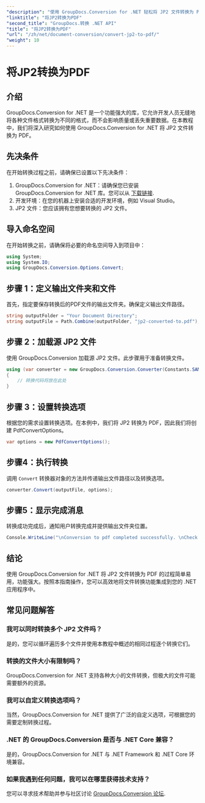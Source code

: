 ```yaml
---
"description": "使用 GroupDocs.Conversion for .NET 轻松将 JP2 文件转换为 PDF。按照我们的分步指南操作，实现无缝集成。"
"linktitle": "将JP2转换为PDF"
"second_title": "GroupDocs.转换 .NET API"
"title": "将JP2转换为PDF"
"url": "/zh/net/document-conversion/convert-jp2-to-pdf/"
"weight": 10
---
```


# 将JP2转换为PDF

## 介绍
GroupDocs.Conversion for .NET 是一个功能强大的库，它允许开发人员无缝地将各种文件格式转换为不同的格式，而不会影响质量或丢失重要数据。在本教程中，我们将深入研究如何使用 GroupDocs.Conversion for .NET 将 JP2 文件转换为 PDF。 
## 先决条件
在开始转换过程之前，请确保已设置以下先决条件：
1. GroupDocs.Conversion for .NET：请确保您已安装 GroupDocs.Conversion for .NET 库。您可以从 [下载链接](https://releases。groupdocs.com/conversion/net/).
2. 开发环境：在您的机器上安装合适的开发环境，例如 Visual Studio。
3. JP2 文件：您应该拥有您想要转换的 JP2 文件。

## 导入命名空间
在开始转换之前，请确保将必要的命名空间导入到项目中：
```csharp
using System;
using System.IO;
using GroupDocs.Conversion.Options.Convert;
```

## 步骤 1：定义输出文件夹和文件
首先，指定要保存转换后的PDF文件的输出文件夹。确保定义输出文件路径。
```csharp
string outputFolder = "Your Document Directory";
string outputFile = Path.Combine(outputFolder, "jp2-converted-to.pdf");
```
## 步骤 2：加载源 JP2 文件
使用 GroupDocs.Conversion 加载源 JP2 文件。此步骤用于准备转换文件。
```csharp
using (var converter = new GroupDocs.Conversion.Converter(Constants.SAMPLE_JP2))
{
    // 转换代码将放在此处
}
```
## 步骤 3：设置转换选项
根据您的需求设置转换选项。在本例中，我们将 JP2 转换为 PDF，因此我们将创建 PdfConvertOptions。
```csharp
var options = new PdfConvertOptions();
```
## 步骤4：执行转换
调用 `Convert` 转换器对象的方法并传递输出文件路径以及转换选项。
```csharp
converter.Convert(outputFile, options);
```
## 步骤5：显示完成消息
转换成功完成后，通知用户转换完成并提供输出文件夹位置。
```csharp
Console.WriteLine("\nConversion to pdf completed successfully. \nCheck output in {0}", outputFolder);
```

## 结论
使用 GroupDocs.Conversion for .NET 将 JP2 文件转换为 PDF 的过程简单易用，功能强大。按照本指南操作，您可以高效地将文件转换功能集成到您的 .NET 应用程序中。
## 常见问题解答
### 我可以同时转换多个 JP2 文件吗？
是的，您可以循环遍历多个文件并使用本教程中概述的相同过程逐个转换它们。
### 转换的文件大小有限制吗？
GroupDocs.Conversion for .NET 支持各种大小的文件转换，但极大的文件可能需要额外的资源。
### 我可以自定义转换选项吗？
当然，GroupDocs.Conversion for .NET 提供了广泛的自定义选项，可根据您的需要定制转换过程。
### .NET 的 GroupDocs.Conversion 是否与 .NET Core 兼容？
是的，GroupDocs.Conversion for .NET 与 .NET Framework 和 .NET Core 环境兼容。
### 如果我遇到任何问题，我可以在哪里获得技术支持？
您可以寻求技术帮助并参与社区讨论 [GroupDocs.Conversion 论坛](https://forum。groupdocs.com/c/conversion/11).